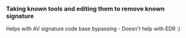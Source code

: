 ### Taking known tools and editing them to remove known signature ###
Helps with AV signature code base bypassing - Doesn't help with EDR :) 
